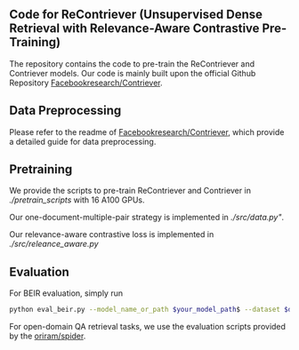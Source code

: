## Code for ReContriever (Unsupervised Dense Retrieval with Relevance-Aware Contrastive Pre-Training) ##

The repository contains the code to pre-train the ReContriever and Contriever models. 
Our code is mainly built upon the official Github Repository [Facebookresearch/Contriever](https://github.com/facebookresearch/contriever).

## Data Preprocessing ##
Please refer to the readme of [Facebookresearch/Contriever](https://github.com/facebookresearch/contriever), which provide a detailed guide for data preprocessing.

## Pretraining ##
We provide the scripts to pre-train ReContriever and Contriever in *./pretrain_scripts* with 16 A100 GPUs.

Our one-document-multiple-pair strategy is implemented in *./src/data.py"*.

Our relevance-aware contrastive loss is implemented in *./src/releance_aware.py*

## Evaluation
For BEIR evaluation, simply run 
```bash
python eval_beir.py --model_name_or_path $your_model_path$ --dataset $data_name$
```

For open-domain QA retrieval tasks, we use the evaluation scripts provided by the [oriram/spider](https://github.com/oriram/spider).